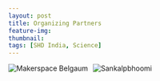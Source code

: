 ```yaml
---
layout: post
title: Organizing Partners
feature-img:
thumbnail:
tags: [SHD India, Science]
---
```


<img src="{{site.baseurl}}/assets/img/msblogo.jpg" alt="Makerspace Belgaum" style="left; margin-right: 3px;"/> 
<img src="{{site.baseurl}}/assets/img/sankalpbhoomi.jpg" alt="Sankalpbhoomi" style="right; margin-left: 3px;"/>
     
